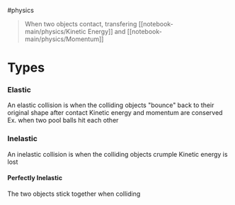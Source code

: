 #physics 

> When two objects contact, transfering [[notebook-main/physics/Kinetic Energy]] and [[notebook-main/physics/Momentum]]

# Types

### Elastic
An elastic collision is when the colliding objects "bounce" back to their original shape after contact
Kinetic energy and momentum are conserved
Ex. when two pool balls hit each other

### Inelastic
An inelastic collision is when the colliding objects crumple
Kinetic energy is lost

#### Perfectly Inelastic
The two objects stick together when colliding
